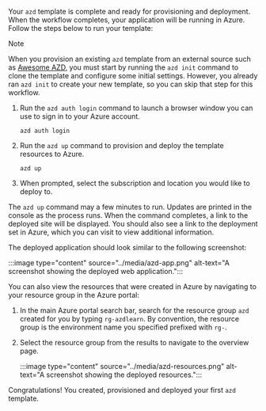Your `azd` template is complete and ready for provisioning and deployment. When the workflow completes, your application will be running in Azure. Follow the steps below to run your template:

> [!NOTE]
> When you provision an existing `azd` template from an external source such as [Awesome AZD](https://azure.github.io/awesome-azd/), you must start by running the `azd init` command to clone the template and configure some initial settings. However, you already ran `azd init` to create your new template, so you can skip that step for this workflow.

1. Run the `azd auth login` command to launch a browser window you can use to sign in to your Azure account.

    ```azdeveloper
    azd auth login
    ```

1. Run the `azd up` command to provision and deploy the template resources to Azure.

    ```azdeveloper
    azd up
    ```

1. When prompted, select the subscription and location you would like to deploy to.

The `azd up` command may a few minutes to run. Updates are printed in the console as the process runs. When the command completes, a link to the deployed site will be displayed. You should also see a link to the deployment set in Azure, which you can visit to view additional information.

The deployed application should look similar to the following screenshot:

:::image type="content" source="../media/azd-app.png" alt-text="A screenshot showing the deployed web application.":::

You can also view the resources that were created in Azure by navigating to your resource group in the Azure portal:

1. In the main Azure portal search bar, search for the resource group `azd` created for you by typing `rg-azdlearn`. By convention, the resource group is the environment name you specified prefixed with `rg-`.

1. Select the resource group from the results to navigate to the overview page.

    :::image type="content" source="../media/azd-resources.png" alt-text="A screenshot showing the deployed resources.":::

Congratulations! You created, provisioned and deployed your first `azd` template.
